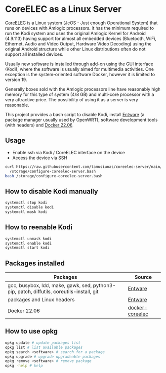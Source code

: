 # CoreELEC as a Linux Server

[CoreELEC](https://coreelec.org) is a Linux system (JeOS - Just enough Operational System) that runs on devices with Amlogic processors. It has the minimum required to run the Kodi system and uses the original Amlogic Kernel for Android (4.9.113) having support for almost all embedded devices (Bluetooth, WiFi, Ethernet, Audio and Video Output, Hardware Video Decoding) using the original Android structure while other Linux distributions often do not support all installed devices.

Usually new software is installed through add-on using the GUI interface (Kodi), where the software is usually aimed for multimedia activities. One exception is the system-oriented software Docker, however it is limited to version 19.

Generally boxes sold with the Amlogic processors line have reasonably high memory for this type of system (4/8 GB) and multi-core processor with a very attractive price. The possibility of using it as a server is very reasonable. 

This project provides a bash script to disable Kodi, install [Entware](https://github.com/Entware/Entware/wiki) (a package manager usually used by OpenWRT), software development tools (with headers) and [Docker 22.06](https://github.com/tamusiunas/docker-coreelec).

## Usage

- Enable ssh via Kodi / CoreELEC interface on the device
- Access the device via SSH

```bash
curl https://raw.githubusercontent.com/tamusiunas/coreelec-server/main/configure-coreelec-server.bash -o \
  /storage/configure-coreelec-server.bash
bash /storage/configure-coreelec-server.bash
```

## How to disable Kodi manually

```bash
systemctl stop kodi
systemctl disable kodi
systemctl mask kodi
```

## How to reenable Kodi

```bash
systemctl unmask kodi
systemctl enable kodi
systemctl start kodi
```

## Packages installed

Packages | Source
---------|-------
gcc, busybox, ldd, make, gawk, sed, python3-pip, patch, diffutils, coreutils-install, git | [Entware](https://github.com/Entware/Entware/wiki)
packages and Linux headers | [Entware](https://github.com/Entware/Entware/wiki)
Docker 22.06 | [docker-coreelec](https://github.com/tamusiunas/docker-coreelec)

## How to use opkg

```bash
opkg update # update packages list
opkg list # list available packages
opkg search <software> # search for a package
opkg upgrade # upgrade upgradeable packages
opkg remove <software> # remove package
opkg -help # help
```
